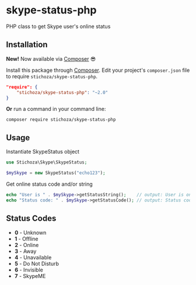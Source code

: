 skype-status-php
================

PHP class to get Skype user's online status
## Installation

**New!** Now available via [Composer](https://getcomposer.org/) :sunglasses:

Install this package through [Composer](https://getcomposer.org/). Edit your project's `composer.json` file to require `stichoza/skype-status-php`.

```json
"require": {
    "stichoza/skype-status-php": "~2.0"
}
```

**Or** run a command in your command line:

```
composer require stichoza/skype-status-php
```

## Usage

Instantiate SkypeStatus object
```php
use Stichoza\Skype\SkypeStatus;

$mySkype = new SkypeStatus("echo123");
```
Get online status code and/or string
```php
echo "User is " . $mySkype->getStatusString();    // output: User is online
echo "Status code: " . $mySkype->getStatusCode(); // output: Status code: 2
```

## Status Codes

 - **0** - Unknown
 - **1** - Offline
 - **2** - Online
 - **3** - Away
 - **4** - Unavailable
 - **5** - Do Not Disturb
 - **6** - Invisible
 - **7** - SkypeME
